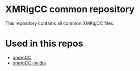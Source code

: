 # XMRigCC common repository
This repository contains all common XMRigCC files. 

# Used in this repos
* [xmrigCC](https://github.com/bendr0id/xmrigCC)
* [xmrigCC-nvidia](https://github.com/bendr0id/xmrigCC-nvidia)

